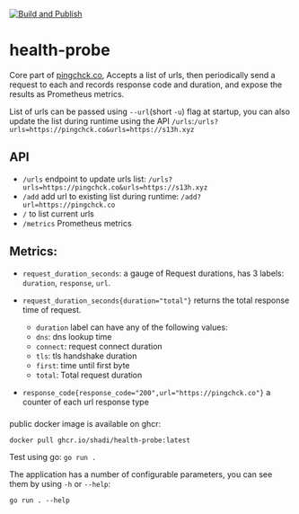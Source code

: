 [![Build and Publish](https://github.com/shadi/health-probe/actions/workflows/build-and-publish.yaml/badge.svg)](https://github.com/shadi/health-probe/actions/workflows/build-and-publish.yaml)

# health-probe
Core part of [pingchck.co](https://pingchck.co/), Accepts a list of urls, then periodically send a request to each
and records response code and duration, and expose the results as Prometheus metrics.

List of urls can be passed using `--url`(short `-u`) flag at startup, you can also update the list
during runtime using the API `/urls`:`/urls?urls=https://pingchck.co&urls=https://s13h.xyz`


## API

* `/urls` endpoint to update urls list: `/urls?urls=https://pingchck.co&urls=https://s13h.xyz`
* `/add` add url to existing list during runtime: `/add?url=https://pingchck.co`
* `/` to list current urls
* `/metrics` Prometheus metrics

## Metrics:
* `request_duration_seconds`: a gauge of Request durations, has 3 labels: `duration`, `response`, `url`.
* `request_duration_seconds{duration="total"}` returns the total response time of request.
  * `duration` label can have any of the following values:
  * `dns`: dns lookup time
  * `connect`: request connect duration
  * `tls`: tls handshake duration
  * `first`: time until first byte
  * `total`: Total request duration

* `response_code{response_code="200",url="https://pingchck.co"}` a counter of each url response type

###
public docker image is available on ghcr:
```
docker pull ghcr.io/shadi/health-probe:latest
```

Test using go:
`go run .`

The application has a number of configurable parameters, you can see them by using `-h` or `--help`:

`go run . --help`
